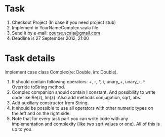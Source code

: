 # Task
1. Checkout Project (In case if you need project stub)
2. Implement in YourNameComplex.scala file
3. Send it by e-mail: course.scala@gmail.com
4. Deadline is 27 September 2012, 21:00

# Task details
Implement case class Complex(re: Double, im: Double).

1. It should contain following operators: +, -, *, /, unary_+, unary_-, ^. Override toString method.
2. Complex companion should contain I constant. And possibility to write code like Re(z), Im(z).
   Also add methods conjugation, sqrt, abs.
3. Add auxiliary constructor from String.
4. It should be possible to use all operators with other numeric types on the left and on the right side.
5. Note that for every task part you can write code with any implementation and complexity (like two sqrt values or one). All of this is up to you.


